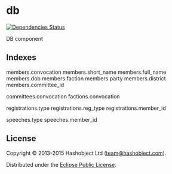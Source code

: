 db
==
[![Dependencies Status](http://jarkeeper.com/openrada/db/status.svg)](http://jarkeeper.com/openrada/db)

DB component

## Indexes

members.convocation
members.short_name
members.full_name
members.dob
members.faction
members.party
members.district
members.committee_id

committees.convocation
factions.convocation

registrations.type
registrations.reg_type
registrations.member_id

speeches.type
speeches.member_id




## License

Copyright © 2013-2015 Hashobject Ltd (team@hashobject.com).

Distributed under the [Eclipse Public License](http://opensource.org/licenses/eclipse-1.0).
